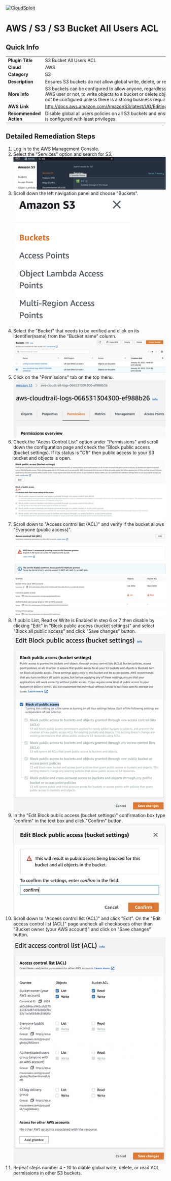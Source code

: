 [![CloudSploit](https://cloudsploit.com/img/logo-new-big-text-100.png "CloudSploit")](https://cloudsploit.com)

# AWS / S3 / S3 Bucket All Users ACL

## Quick Info

| | |
|-|-|
| **Plugin Title** | S3 Bucket All Users ACL |
| **Cloud** | AWS |
| **Category** | S3 |
| **Description** | Ensures S3 buckets do not allow global write, delete, or read ACL permissions |
| **More Info** | S3 buckets can be configured to allow anyone, regardless of whether they are an AWS user or not, to write objects to a bucket or delete objects. This option should not be configured unless there is a strong business requirement. |
| **AWS Link** | http://docs.aws.amazon.com/AmazonS3/latest/UG/EditingBucketPermissions.html |
| **Recommended Action** | Disable global all users policies on all S3 buckets and ensure both the bucket ACL is configured with least privileges. |

## Detailed Remediation Steps
1. Log in to the AWS Management Console.
2. Select the "Services" option and search for S3. </br> <img src="/resources/aws/s3/s3-bucket-all-users-acl/step2.png"/>
3. Scroll down the left navigation panel and choose "Buckets".</br> <img src="/resources/aws/s3/s3-bucket-logging/step3.png"/>
4. Select the "Bucket" that needs to be verified and click on its identifier(name) from the "Bucket name" column.</br><img src="/resources/aws/s3/s3-bucket-all-users-acl/step4.png"/>
5. Click on the "Permissions" tab on the top menu. </br><img src="/resources/aws/s3/s3-bucket-all-users-acl/step5.png"/>
6. Check the "Acess Control List" option under "Permissions" and scroll down the configuration page and check the "Block public access (bucket settings). If 
its status is "Off" then  public access to your S3 bucket and objects is open. </br><img src="/resources/aws/s3/s3-bucket-all-users-acl/step6.png"/>
7. Scroll down to "Access control list (ACL)" and verify if the bucket allows "Everyone (public access)".</br><img src="/resources/aws/s3/s3-bucket-all-users-acl/step7.png"/>
8. If public List, Read or Write is Enabled in step 6 or 7 then disable by clicking "Edit" in "Block public access (bucket settings)" and select "Block all public access" and click "Save changes" button. </br><img src="/resources/aws/s3/s3-bucket-all-users-acl/step8.png"/>
9. In the "Edit Block public access (bucket settings)" confirmation box type "confirm" in the text box and click "Confirm" button.</br><img src="/resources/aws/s3/s3-bucket-all-users-acl/step9.png"/>
10. Scroll down to "Access control list (ACL)" and click "Edit". On the "Edit access control list (ACL)" page uncheck all checkboxes other than "Bucket owner (your AWS account)" and click on "Save changes" button.</br><img src="/resources/aws/s3/s3-bucket-all-users-acl/step10.png"/>
11. Repeat steps number 4 - 10 to diable global write, delete, or read ACL permissions in other S3 buckets.</br>
